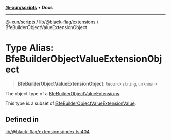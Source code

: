 [**@-xun/scripts**](../../../../README.md) • **Docs**

***

[@-xun/scripts](../../../../README.md) / [lib/@black-flag/extensions](../README.md) / BfeBuilderObjectValueExtensionObject

# Type Alias: BfeBuilderObjectValueExtensionObject

> **BfeBuilderObjectValueExtensionObject**: `Record`\<`string`, `unknown`\>

The object type of a [BfeBuilderObjectValueExtensions](BfeBuilderObjectValueExtensions.md).

This type is a subset of [BfeBuilderObjectValueExtensionValue](BfeBuilderObjectValueExtensionValue.md).

## Defined in

[lib/@black-flag/extensions/index.ts:404](https://github.com/Xunnamius/xscripts/blob/0bf89cad7426062a1d0f1ed6b9e69c1e60c734aa/lib/@black-flag/extensions/index.ts#L404)
